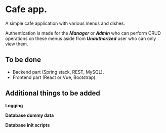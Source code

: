 # Cafe app.
A simple cafe application with various menus and dishes.

Authentication is made for the ***Manager*** or ***Admin*** who can perform CRUD operations on these menus aside from ***Unauthorized*** user who can only view them.

## To be done
- Backend part (Spring stack, REST, MySQL).
- Frontend part (React or Vue, Bootstrap).

## Additional things to be added
**Logging**

**Database dummy data**

**Database init scripts**
